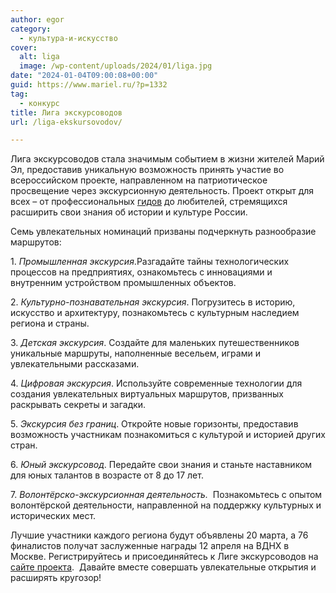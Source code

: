 ```yaml
---
author: egor
category:
  - культура-и-искусство
cover:
  alt: liga
  image: /wp-content/uploads/2024/01/liga.jpg
date: "2024-01-04T09:00:08+00:00"
guid: https://www.mariel.ru/?p=1332
tag:
  - конкурс
title: Лига экскурсоводов
url: /liga-ekskursovodov/

---
```

Лига экскурсоводов стала значимым событием в жизни жителей Марий Эл, предоставив уникальную возможность принять участие во всероссийском проекте, направленном на патриотическое просвещение через экскурсионную деятельность. Проект открыт для всех – от профессиональных [гидов](/gidom_budu/) до любителей, стремящихся расширить свои знания об истории и культуре России.

Семь увлекательных номинаций призваны подчеркнуть разнообразие маршрутов:

1\. _Промышленная экскурсия_.Разгадайте тайны технологических процессов на предприятиях, ознакомьтесь с инновациями и внутренним устройством промышленных объектов.

2\. _Культурно-познавательная экскурсия_. Погрузитесь в историю, искусство и архитектуру, познакомьтесь с культурным наследием региона и страны.

3\. _Детская экскурсия_. Создайте для маленьких путешественников уникальные маршруты, наполненные весельем, играми и увлекательными рассказами.

4\. _Цифровая экскурсия_. Используйте современные технологии для создания увлекательных виртуальных маршрутов, призванных раскрывать секреты и загадки.

5\. _Экскурсия без границ_. Откройте новые горизонты, предоставив возможность участникам познакомиться с культурой и историей других стран.

6\. _Юный экскурсовод_. Передайте свои знания и станьте наставником для юных талантов в возрасте от 8 до 17 лет.

7\. _Волонтёрско-экскурсионная деятельность._  Познакомьтесь с опытом волонтёрской деятельности, направленной на поддержку культурных и исторических мест.

Лучшие участники каждого региона будут объявлены 20 марта, а 76 финалистов получат заслуженные награды 12 апреля на ВДНХ в Москве. Регистрируйтесь и присоединяйтесь к Лиге экскурсоводов на [сайте проекта](https://ekskursovody.rsv.ru/).  Давайте вместе совершать увлекательные открытия и расширять кругозор!
